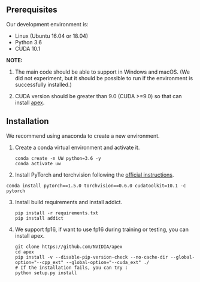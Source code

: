 ## Prerequisites

Our development environment is:

- Linux (Ubuntu 16.04 or 18.04)
- Python 3.6
- CUDA 10.1

**NOTE:** 

1. The main code should be able to support in Windows and macOS. (We did not experiment, but it should be possible to run if the environment is successfully installed.)

2. CUDA version should be greater than 9.0 (CUDA >=9.0) so that can install [apex](https://github.com/NVIDIA/apex). 

## Installation

We recommend using anaconda to create a new environment.

1. Create a conda virtual environment and activate it.

     ```shell
   conda create -n UW python=3.6 -y
   conda activate uw
     ```

2.  Install PyTorch and torchvision following the [official instructions](https://pytorch.org/).

   ```shell
   conda install pytorch==1.5.0 torchvision==0.6.0 cudatoolkit=10.1 -c pytorch
   ```

3. Install build requirements and install addict.

   ```shell
   pip install -r requirements.txt
   pip install addict
   ```

4. We support fp16, if want to use fp16 during training or testing, you can install apex.

   ```shell
   git clone https://github.com/NVIDIA/apex
   cd apex
   pip install -v --disable-pip-version-check --no-cache-dir --global-option="--cpp_ext" --global-option="--cuda_ext" ./
   # If the installation fails, you can try :
   python setup.py install
   ```